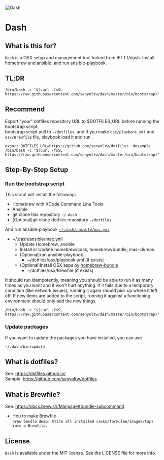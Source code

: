 ![Dash](https://raw.githubusercontent.com/IFTTT/dash/images/images/dash.png "Dash")

# Dash

## What is this for?

`Dash` is a OSX setup and management tool forked from IFTTT/dash.
Install homebrew and ansible. and run ansible-playbook.

## TL;DR

    /bin/bash -c "$(curl -fsSL https://raw.githubusercontent.com/senyoltw/dash/master/bin/bootstrap)"

## Recommend
Export "your" dotfiles repository URL to $DOTFILES_URL before running the bootstrap script.  
bootstrap script pull to `~/dotfiles`. and if you make `osx/playbook.yml` and `osx/Brewfile` file, playbook load it and run.

    export DOTFILES_URL=https://github.com/senyoltw/dotfiles  #example
    /bin/bash -c "$(curl -fsSL https://raw.githubusercontent.com/senyoltw/dash/master/bin/bootstrap)"

## Step-By-Step Setup

### Run the bootstrap script

This script will install the following:

- Homebrew with XCode Command Line Tools
- Ansible
- git clone this repository `~/.dash`
- (Optional)git clone dotfiles repository `~/dotfiles` 

And run ansible-playbook [`~/.dash/ansible/mac.yml`](https://github.com/senyoltw/dash/blob/master/ansible/mac.yml)

- ~/.dash/ansible/mac.yml
  - Update Homebrew, ansible
  - Install or Update homebrew/cask, homebrew/bundle, mas-cli/mas
  - (Optional)run ansible-playbook.
    - ~/dotfiles/osx/playbook.yml (if exists)
  - (Optional)Install OSX apps by [homebrew-bundle](https://github.com/Homebrew/homebrew-bundle)
    - ~/dotfiles/osx/Brewfile (if exists)

It should run idempotently, meaning you should be able to run it as many times as you want and it won't hurt anything. If it fails due to a temporary condition (like network issues), running it again should pick up where it left off. If new items are added to the script, running it against a functioning environment should only add the new things.

    /bin/bash -c "$(curl -fsSL https://raw.githubusercontent.com/senyoltw/dash/master/bin/bootstrap)"

### Update packages
If you want to update the packages you have installed, you can use

    ~/.dash/bin/update 

## What is dotfiles?
See. https://dotfiles.github.io/  
Sample. https://github.com/senyoltw/dotfiles

## What is Brewfile?
See. https://docs.brew.sh/Manpage#bundle-subcommand  
- Hou to make Brewfile  
`brew bundle dump: Write all installed casks/formulae/images/taps into a Brewfile.`

## License

`Dash` is available under the MIT license. See the LICENSE file for more info.
